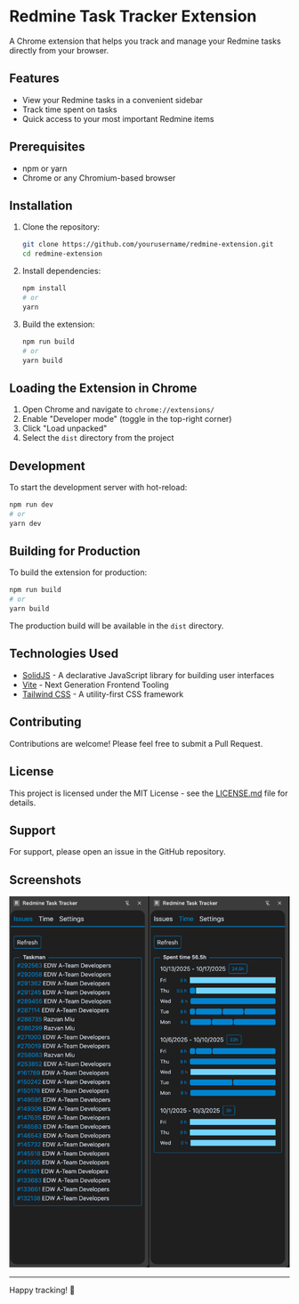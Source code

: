 # Redmine Task Tracker Extension

A Chrome extension that helps you track and manage your Redmine tasks directly from your browser.

## Features

- View your Redmine tasks in a convenient sidebar
- Track time spent on tasks
- Quick access to your most important Redmine items

## Prerequisites

- npm or yarn
- Chrome or any Chromium-based browser

## Installation

1. Clone the repository:

   ```bash
   git clone https://github.com/yourusername/redmine-extension.git
   cd redmine-extension
   ```

2. Install dependencies:

   ```bash
   npm install
   # or
   yarn
   ```

3. Build the extension:
   ```bash
   npm run build
   # or
   yarn build
   ```

## Loading the Extension in Chrome

1. Open Chrome and navigate to `chrome://extensions/`
2. Enable "Developer mode" (toggle in the top-right corner)
3. Click "Load unpacked"
4. Select the `dist` directory from the project

## Development

To start the development server with hot-reload:

```bash
npm run dev
# or
yarn dev
```

## Building for Production

To build the extension for production:

```bash
npm run build
# or
yarn build
```

The production build will be available in the `dist` directory.

## Technologies Used

- [SolidJS](https://www.solidjs.com/) - A declarative JavaScript library for building user interfaces
- [Vite](https://vitejs.dev/) - Next Generation Frontend Tooling
- [Tailwind CSS](https://tailwindcss.com/) - A utility-first CSS framework

## Contributing

Contributions are welcome! Please feel free to submit a Pull Request.

## License

This project is licensed under the MIT License - see the [LICENSE.md](LICENSE.md) file for details.

## Support

For support, please open an issue in the GitHub repository.

## Screenshots

![Redmine Task Tracker Screenshot](public/redmine-task-tracker.png)

---

Happy tracking! 🚀
